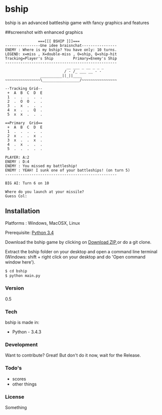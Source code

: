 # bship
bship is an advanced battleship game with fancy graphics and features

##screenshot with enhanced graphics
```
               ===[[[ BSHIP ]]]===
----------------Une idee braisnchat----------------
ENEMY : Where is my bship? You have only: 10 turns.
LEGEND: x=miss , X=double-miss , O=ship, Q=ship-hit
Tracking=Player's Ship         Primary=Enemy's Ship
---------------------------------------------------
                            __ ___ _ __ _ _ _
                           / - /_ ___ __ - -
                __________||_||____
~~~~~~~~~~~~~~~~\_________________/~~~~~~~~~~~~~~~~

--Tracking Grid--
 +  A  B  C  D  E
 1  .  .  .  .  .
 2  .  O  O  .  .
 3  .  x  .  .  .
 4  x  .  .  Q  .
 5  x  x  .  .  .

==Primary  Grid==
 +  A  B  C  D  E
 1  .  .  .  .  .
 2  x  .  .  x  .
 3  x  .  .  x  .
 4  .  x  .  .  .
 5  .  .  .  .  .

PLAYER: A:2
ENEMY : D:4
ENEMY : You missed my battleship!
ENEMY : YEAH! I sunk one of your battleships! (on turn 5)
---------------------------------------------------

BIG AI: Turn 6 on 10

Where do you launch at your missile?
Guess Col:
```

## Installation
Platforms    : Windows, MacOSX, Linux

Prerequisite: [Python 3.4](https://www.python.org/)

Download the bship game by clicking on [Download ZIP](https://github.com/Djidiouf/bship/archive/master.zip),or do a git clone.

Extract the bship folder on your desktop and open a command line terminal (Windows: shift + right click on your desktop and do 'Open command window here').

```sh
$ cd bship
$ python main.py
```

### Version
0.5

### Tech
bship is made in:

* Python - 3.4.3

### Development
Want to contribute? Great! But don't do it now, wait for the Release.


### Todo's
* scores
* other things

### License
Something
